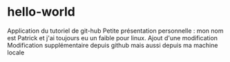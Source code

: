 # hello-world
Application du tutoriel de git-hub
Petite présentation personnelle : mon nom est Patrick et j'ai toujours eu un faible pour linux.
Ajout d'une modification
Modification supplémentaire depuis github mais aussi depuis ma machine locale
